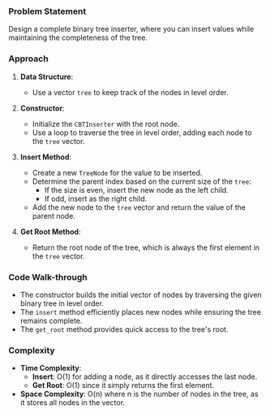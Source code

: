 ### Problem Statement
Design a complete binary tree inserter, where you can insert values while maintaining the completeness of the tree.

### Approach
1. **Data Structure**:
   - Use a vector `tree` to keep track of the nodes in level order.

2. **Constructor**:
   - Initialize the `CBTInserter` with the root node.
   - Use a loop to traverse the tree in level order, adding each node to the `tree` vector.

3. **Insert Method**:
   - Create a new `TreeNode` for the value to be inserted.
   - Determine the parent index based on the current size of the `tree`:
     - If the size is even, insert the new node as the left child.
     - If odd, insert as the right child.
   - Add the new node to the `tree` vector and return the value of the parent node.

4. **Get Root Method**:
   - Return the root node of the tree, which is always the first element in the `tree` vector.

### Code Walk-through
- The constructor builds the initial vector of nodes by traversing the given binary tree in level order.
- The `insert` method efficiently places new nodes while ensuring the tree remains complete.
- The `get_root` method provides quick access to the tree's root.

### Complexity
- **Time Complexity**: 
  - **Insert**: O(1) for adding a node, as it directly accesses the last node.
  - **Get Root**: O(1) since it simply returns the first element.
- **Space Complexity**: O(n) where n is the number of nodes in the tree, as it stores all nodes in the vector.

